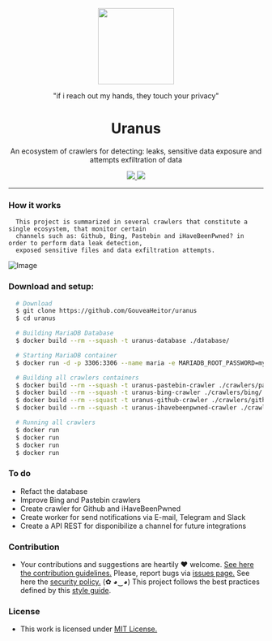 <p align="center">
  <img src="https://heitorgouvea.me/images/projects/uranus/logo.jpg" height="150px" width="150px">
  <p align="center">"if i reach out my hands, they touch your privacy"</p>
  <h1 align="center">Uranus</h1>
  <p align="center">
    An ecosystem of crawlers for detecting: leaks, sensitive data exposure and attempts exfiltration of data
  </p>
  <p align="center">
    <a href="/LICENSE.md">
      <img src="https://img.shields.io/badge/license-MIT-blue.svg">
    </a>
    <a href="https://github.com/GouveaHeitor/uranus/releases">
      <img src="https://img.shields.io/badge/version-0.1.1-blue.svg">
    </a>
  </p>
</p>

---


### How it works

```
  This project is summarized in several crawlers that constitute a single ecosystem, that monitor certain
  channels such as: Github, Bing, Pastebin and iHaveBeenPwned? in order to perform data leak detection,
  exposed sensitive files and data exfiltration attempts.
```

![Image](https://heitorgouvea.me/images/projects/uranus/architecture.png)

### Download and setup:

```bash
  # Download
  $ git clone https://github.com/GouveaHeitor/uranus
  $ cd uranus

  # Building MariaDB Database
  $ docker build --rm --squash -t uranus-database ./database/

  # Starting MariaDB container
  $ docker run -d -p 3306:3306 --name maria -e MARIADB_ROOT_PASSWORD=mypassword uranus-database

  # Building all crawlers containers
  $ docker build --rm --squash -t uranus-pastebin-crawler ./crawlers/pastebin/
  $ docker build --rm --squash -t uranus-bing-crawler ./crawlers/bing/
  $ docker build --rm --squast -t uranus-github-crawler ./crawlers/github/
  $ docker build --rm --squash -t uranus-ihavebeenpwned-crawler ./crawlers/ihavebeenpwned

  # Running all crawlers
  $ docker run 
  $ docker run
  $ docker run
  $ docker run
```

### To do

- Refact the database
- Improve Bing and Pastebin crawlers
- Create crawler for Github and iHaveBeenPwned
- Create worker for send notifications via E-mail, Telegram and Slack
- Create a API REST for disponibilize a channel for future integrations

### Contribution

- Your contributions and suggestions are heartily ♥ welcome. [See here the contribution guidelines.](/.github/CONTRIBUTING.md) Please, report bugs via [issues page.](https://github.com/GouveaHeitor/uranus/issues) See here the [security policy.](/SECURITY.md) (✿ ◕‿◕) This project follows the best practices defined by this [style guide](https://heitorgouvea.me/projects/perl-style-guide).

### License

- This work is licensed under [MIT License.](/LICENSE.md)
